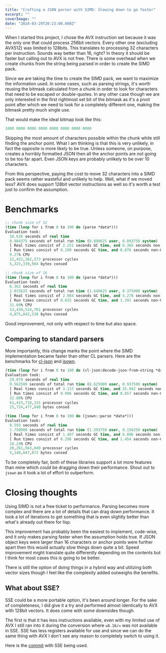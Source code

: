 ```yaml
---
title: "Crafting a JSON parser with SIMD: Slowing down to go faster"
excerpt: ""
coverImage: ""
date: "2024-03-29T20:23:00.000Z"
---
```


When I started this project, I chose the AVX instruction set because it was the only one that could process 256bit vectors. Every other one (excluding AVX512) was limited to 128bits. This translates to processing 32 characters per instruction. Sounds way better than 16, right? In theory it should be faster but calling out to AVX is not free. There is some overhead when we create chunks from the string being parsed in order to create the SIMD pack.

Since we are taking the time to create the SIMD pack, we want to maximize the information used. In some cases, such as parsing strings, it's worth reusing the bitmask calculated from a chunk in order to look for characters that need to be escaped or double-quotes. In any other case though we are only interested in the first rightmost set bit of the bitmask as it's a pivot point after which we need to look for a completely different one, making the bitmask pretty much single use.

That would make the ideal bitmap look like this:

```lisp
1000 0000 0000 0000 0000 0000 0000 0000
```

Skipping the most amount of characters possible within the chunk while still finding the anchor point. What I am thinking is that this is very unlikely, in fact the opposite is more likely to be true. Unless someone, on purpose, creates a horribly formatted JSON then all the anchor points are not going to be too far apart. Even JSON keys are probably unlikely to be over 10 characters.

From this perspective, paying the cost to move 32 characters into a SIMD pack seems rather wasteful and unlikely to help. Well, what if we moved less? AVX does support 128bit vector instructions as well so it's worth a test just to confirm the assumption.

# Benchmarks

```lisp
;; chunk size of 32
(time (loop for i from 0 to 100 do (parse *data*)))
Evaluation took:
  10.616 seconds of real time
  0.984375 seconds of total run time (0.890625 user, 0.093750 system)
  [ Real times consist of 2.251 seconds GC time, and 8.365 seconds non-GC time. ]
  [ Run times consist of 0.109 seconds GC time, and 0.876 seconds non-GC time. ]
  9.27% CPU
  22,422,362,573 processor cycles
  5,323,339,984 bytes consed

;; chunk size of 16
(time (loop for i from 0 to 100 do (parse *data*)))
Evaluation took:
  6.362 seconds of real time
  2.015625 seconds of total run time (1.640625 user, 0.375000 system)
  [ Real times consist of 2.084 seconds GC time, and 4.278 seconds non-GC time. ]
  [ Run times consist of 0.625 seconds GC time, and 1.391 seconds non-GC time. ]
  31.69% CPU
  13,438,524,761 processor cycles
  4,875,842,528 bytes consed
```

Good improvement, not only with respect to time but also space.

## Comparing to standard parsers

More importantly, this change marks the point where the SIMD implementation became faster than other CL parsers. Here are the benchmarks for [cl-json](https://github.com/hankhero/cl-json) and [jsown](https://github.com/madnificent/jsown).

```lisp
(time (loop for i from 0 to 100 do (cl-json:decode-json-from-string *data*)))
Evaluation took:
  29.079 seconds of real time
  9.562500 seconds of total run time (8.625000 user, 0.937500 system)
  [ Real times consist of 3.137 seconds GC time, and 25.942 seconds non-GC time. ]
  [ Run times consist of 0.906 seconds GC time, and 8.657 seconds non-GC time. ]
  32.88% CPU
  61,415,718,331 processor cycles
  25,724,477,840 bytes consed

(time (loop for i from 0 to 100 do (jsown::parse *data*)))
Evaluation took:
  9.593 seconds of real time
  1.750000 seconds of total run time (1.593750 user, 0.156250 system)
  [ Real times consist of 1.497 seconds GC time, and 8.096 seconds non-GC time. ]
  [ Run times consist of 0.296 seconds GC time, and 1.454 seconds non-GC time. ]
  18.24% CPU
  20,261,563,049 processor cycles
  5,149,047,872 bytes consed
```

To be completely fair, both of these libraries support a lot more features than mine which could be dragging down their performance. Shout out to `jsown` as it took a lot of effort to outperform.

# Closing thoughts

Using SIMD is not a free ticket to performance. Parsing becomes more complex and there are a lot of details that can drag down performance. It took a lot of iterations to get something that is even slightly better than what's already out there for lisp.

This improvement has probably been the easiest to implement, code-wise, and it only makes parsing faster when the assumption holds true. If JSON object keys were larger than 16 characters or anchor points were further apart then this would actually slow things down quite a bit. Speed improvement might translate quite differently depending on the contents but I think for most cases this is going to be better.

There is still the option of doing things in a hybrid way and utilizing both vector sizes though I feel like the complexity added outweighs the benefits.

## What about SSE?

SSE could be a more portable option, it's been around longer. For the sake of completeness, I did give it a try and performed almost identically to AVX with 128bit vectors. It does come with some downsides though.

The first is that it has less instructions available, even with my limited use of AVX I still ran into it during the conversion where `u8.16/=` was not available in SSE. SSE has less registers available for use and since we can do the same thing with AVX I don't see any reason to completely switch to using it.

Here is the [commit](https://github.com/Khepu/jsoon/commit/77b5ca80209b5181870bdeb3c9e3d3ad985e1e8b) with SSE being used.
